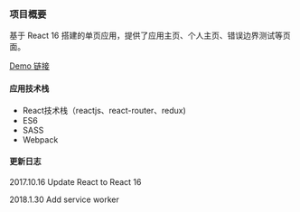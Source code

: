 ### 项目概要

基于 React 16 搭建的单页应用，提供了应用主页、个人主页、错误边界测试等页面。

[Demo 链接](https://react.wenhuabin.com/)

#### 应用技术栈

- React技术栈（reactjs、react-router、redux)
- ES6
- SASS
- Webpack


#### 更新日志

2017.10.16  Update React to React 16

2018.1.30   Add service worker
